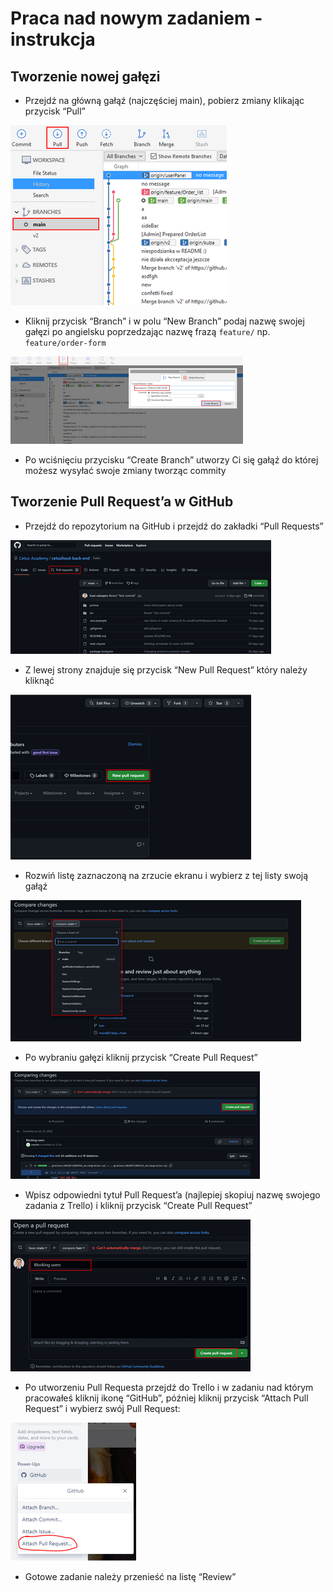 # Praca nad nowym zadaniem - instrukcja

## Tworzenie nowej gałęzi

- Przejdź na główną gałąź (najczęściej main), pobierz zmiany klikając przycisk “Pull”
    
![Fajne zdjęcie](asset/git-exercise-1.png)

- Kliknij przycisk “Branch” i w polu “New Branch” podaj nazwę swojej gałęzi po angielsku poprzedzając nazwę frazą `feature/` np. `feature/order-form`

![Fajne zdjęcie](asset/git-exercise-2.png)

- Po wciśnięciu przycisku “Create Branch” utworzy Ci się gałąź do której możesz wysyłać swoje zmiany tworząc commity 

## Tworzenie Pull Request’a w GitHub

- Przejdź do repozytorium na GitHub i przejdź do zakładki “Pull Requests”

![Fajne zdjęcie](asset/git-exercise-4.png)

- Z lewej strony znajduje się przycisk “New Pull Request” który należy kliknąć

![Fajne zdjęcie](asset/git-exercise-5.png)

- Rozwiń listę zaznaczoną na zrzucie ekranu i wybierz z tej listy swoją gałąź

![Fajne zdjęcie](asset/git-exercise-6.png)

- Po wybraniu gałęzi kliknij przycisk “Create Pull Request”

![Fajne zdjęcie](asset/git-exercise-7.png)

- Wpisz odpowiedni tytuł Pull Request’a (najlepiej skopiuj nazwę swojego zadania z Trello) i kliknij przycisk “Create Pull Request”

![Fajne zdjęcie](asset/git-exercise-8.png)

- Po utworzeniu Pull Requesta przejdź do Trello i w zadaniu nad którym pracowałeś kliknij ikonę “GitHub”, później kliknij przycisk “Attach Pull Request” i wybierz swój Pull Request:

![Fajne zdjęcie](asset/git-exercise-9.png)

- Gotowe zadanie należy przenieść na listę “Review”
